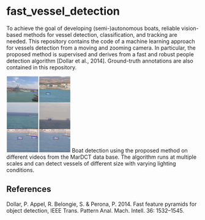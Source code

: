 # fast_vessel_detection

To achieve the goal of developing (semi-)autonomous boats, reliable vision-based methods for vessel detection, classification, and tracking are needed. This repository contains the code of a machine learning approach for vessels detection from a moving and zooming camera. In particular, the proposed method is supervised and derives from a fast and robust people detection algorithm [Dollar et al., 2014]. Ground-truth annotations are also contained in this repository.

<img src="doc/images/examples.png" height="200">
Boat detection using the proposed method on different videos from the MarDCT data base. The algorithm runs at multiple scales and can detect vessels of different size with varying lighting conditions.

## References

Dollar, P. Appel, R. Belongie, S. & Perona, P. 2014. Fast feature pyramids for object detection, IEEE Trans. Pattern Anal. Mach. Intell. 36: 1532–1545.
